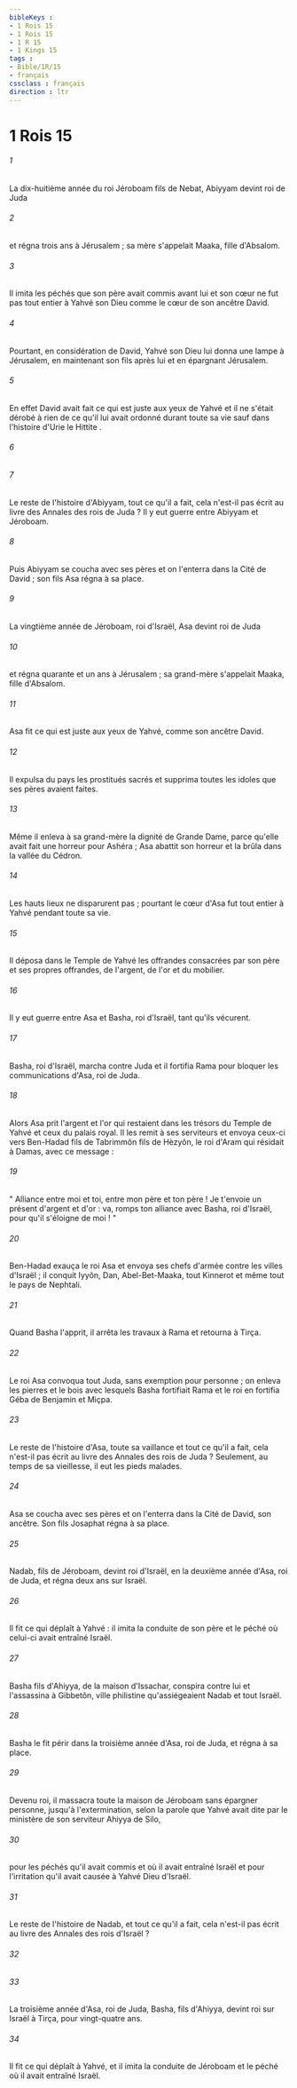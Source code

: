 ```yaml
---
bibleKeys : 
- 1 Rois 15
- 1 Rois 15
- 1 R 15
- 1 Kings 15
tags : 
- Bible/1R/15
- français
cssclass : français
direction : ltr
---
```


# 1 Rois 15

###### 1
La dix-huitième année du roi Jéroboam fils de Nebat, Abiyyam devint roi de Juda 
###### 2
et régna trois ans à Jérusalem ; sa mère s'appelait Maaka, fille d'Absalom. 
###### 3
Il imita les péchés que son père avait commis avant lui et son cœur ne fut pas tout entier à Yahvé son Dieu comme le cœur de son ancêtre David. 
###### 4
Pourtant, en considération de David, Yahvé son Dieu lui donna une lampe à Jérusalem, en maintenant son fils après lui et en épargnant Jérusalem. 
###### 5
En effet David avait fait ce qui est juste aux yeux de Yahvé et il ne s'était dérobé à rien de ce qu'il lui avait ordonné durant toute sa vie sauf dans l'histoire d'Urie le Hittite . 
###### 6

###### 7
Le reste de l'histoire d'Abiyyam, tout ce qu'il a fait, cela n'est-il pas écrit au livre des Annales des rois de Juda ? Il y eut guerre entre Abiyyam et Jéroboam. 
###### 8
Puis Abiyyam se coucha avec ses pères et on l'enterra dans la Cité de David ; son fils Asa régna à sa place. 
###### 9
La vingtième année de Jéroboam, roi d'Israël, Asa devint roi de Juda 
###### 10
et régna quarante et un ans à Jérusalem ; sa grand-mère s'appelait Maaka, fille d'Absalom. 
###### 11
Asa fit ce qui est juste aux yeux de Yahvé, comme son ancêtre David. 
###### 12
Il expulsa du pays les prostitués sacrés et supprima toutes les idoles que ses pères avaient faites. 
###### 13
Même il enleva à sa grand-mère la dignité de Grande Dame, parce qu'elle avait fait une horreur pour Ashéra ; Asa abattit son horreur et la brûla dans la vallée du Cédron. 
###### 14
Les hauts lieux ne disparurent pas ; pourtant le cœur d'Asa fut tout entier à Yahvé pendant toute sa vie. 
###### 15
Il déposa dans le Temple de Yahvé les offrandes consacrées par son père et ses propres offrandes, de l'argent, de l'or et du mobilier. 
###### 16
Il y eut guerre entre Asa et Basha, roi d'Israël, tant qu'ils vécurent. 
###### 17
Basha, roi d'Israël, marcha contre Juda et il fortifia Rama pour bloquer les communications d'Asa, roi de Juda. 
###### 18
Alors Asa prit l'argent et l'or qui restaient dans les trésors du Temple de Yahvé et ceux du palais royal. Il les remit à ses serviteurs et envoya ceux-ci vers Ben-Hadad fils de Tabrimmôn fils de Hèzyôn, le roi d'Aram qui résidait à Damas, avec ce message : 
###### 19
" Alliance entre moi et toi, entre mon père et ton père ! Je t'envoie un présent d'argent et d'or : va, romps ton alliance avec Basha, roi d'Israël, pour qu'il s'éloigne de moi ! " 
###### 20
Ben-Hadad exauça le roi Asa et envoya ses chefs d'armée contre les villes d'Israël ; il conquit Iyyôn, Dan, Abel-Bet-Maaka, tout Kinnerot et même tout le pays de Nephtali. 
###### 21
Quand Basha l'apprit, il arrêta les travaux à Rama et retourna à Tirça. 
###### 22
Le roi Asa convoqua tout Juda, sans exemption pour personne ; on enleva les pierres et le bois avec lesquels Basha fortifiait Rama et le roi en fortifia Géba de Benjamin et Miçpa. 
###### 23
Le reste de l'histoire d'Asa, toute sa vaillance et tout ce qu'il a fait, cela n'est-il pas écrit au livre des Annales des rois de Juda ? Seulement, au temps de sa vieillesse, il eut les pieds malades. 
###### 24
Asa se coucha avec ses pères et on l'enterra dans la Cité de David, son ancêtre. Son fils Josaphat régna à sa place. 
###### 25
Nadab, fils de Jéroboam, devint roi d'Israël, en la deuxième année d'Asa, roi de Juda, et régna deux ans sur Israël. 
###### 26
Il fit ce qui déplaît à Yahvé : il imita la conduite de son père et le péché où celui-ci avait entraîné Israël. 
###### 27
Basha fils d'Ahiyya, de la maison d'Issachar, conspira contre lui et l'assassina à Gibbetôn, ville philistine qu'assiégeaient Nadab et tout Israël. 
###### 28
Basha le fit périr dans la troisième année d'Asa, roi de Juda, et régna à sa place. 
###### 29
Devenu roi, il massacra toute la maison de Jéroboam sans épargner personne, jusqu'à l'extermination, selon la parole que Yahvé avait dite par le ministère de son serviteur Ahiyya de Silo, 
###### 30
pour les péchés qu'il avait commis et où il avait entraîné Israël et pour l'irritation qu'il avait causée à Yahvé Dieu d'Israël. 
###### 31
Le reste de l'histoire de Nadab, et tout ce qu'il a fait, cela n'est-il pas écrit au livre des Annales des rois d'Israël ? 
###### 32

###### 33
La troisième année d'Asa, roi de Juda, Basha, fils d'Ahiyya, devint roi sur Israël à Tirça, pour vingt-quatre ans. 
###### 34
Il fit ce qui déplaît à Yahvé, et il imita la conduite de Jéroboam et le péché où il avait entraîné Israël. 
